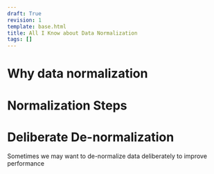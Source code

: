 ```yaml
---
draft: True
revision: 1
template: base.html
title: All I Know about Data Normalization
tags: []
---
```


# Why data normalization

# Normalization Steps

# Deliberate De-normalization
Sometimes we may want to de-normalize data deliberately to improve performance
